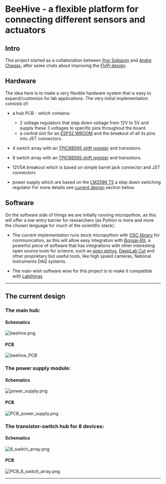 # BeeHive - a flexible platform for connecting different sensors and actuators

## Intro


This project started as a collaboration between [Ihor Sobianin](https://github.com/isobianin/) and [Andre Chagas](https://github.com/amchagas/), after some chats about improving the [FlyPi design](https://github.com/amchagas/flypi). 


## Hardware 

The idea here is to make a very flexible hardware system that is easy to expand/customize for lab applications. The very initial implementation consists of:
- a hub PCB - which contains:
   -  2 voltage regulators that step down voltage from 12V to 5V and supply these 3 voltages to specific pins throughout the board.
   -  a central slot for an [ESP32 WROOM](https://www.espressif.com/sites/default/files/documentation/esp32-wroom-32_datasheet_en.pdf) and the breakout of all its pins into JST connectors.


-  4 switch array with an [TPIC6B595 shift register](https://www.ti.com/lit/ds/symlink/tpic6b595.pdf) and transistors.

-  8 switch array with an [TPIC6B595 shift register](https://www.ti.com/lit/ds/symlink/tpic6b595.pdf) and transistors.

-  12V5A breakout which is based on simple barrel jack connector and JST connectors

-  power supply which are based on the [LM2596 T5](https://www.ti.com/lit/ds/symlink/lm2596.pdf) a step down switching regulator
For more details see [current design](#the-current-design) section below.  


## Software

On the software side of things we are initially running micropython, as this will offer a low entry barrier for researchers (as Python is more and more the chosen language for much of the scientific stack).


- The current implementation runs stock micropython with [OSC library](https://github.com/SpotlightKid/micropython-osc) for communication, as this will allow easy integration with [Bonsai-RX](https://bonsai-rx.org/), a powerful piece of software that has integrations with other interesting open source tools for science, such as [open ephys](https://open-ephys.org/), [DeepLab Cut](http://www.mousemotorlab.org/deeplabcut) and other proprietary but useful tools, like high speed cameras, National Instruments DAQ systems. 


- The main wish software wise for this project is to make it compatible with [Labthings](https://github.com/labthings).

---

## The current design

### The main hub:

#### Schematics

<img alt="beehive.png" src="hardware/PCBs/central_hub_v2_MIKROBUS/schematic.png" />

#### PCB

<img alt="beehive_PCB" src="hardware/PCBs/central_hub_v2_MIKROBUS/pcb.png" />

### The power supply module:

#### Schematics

<img alt="power_supply.png" src=hardware/PCBs/power_supply/power_supply.png />

#### PCB

<img alt="PCB_power_supply.png" src="hardware/PCBs/power_supply/PCB_power_supply.png" />


### The transistor-switch hub for 8 devices:

#### Schematics

<img alt="8_switch_array.png" src="hardware/PCBs/8_switch_array/8_switch_array.png" />

#### PCB

<img alt="PCB_8_switch_array.png" src="hardware/PCBs/8_switch_array/8_switch_array_PCB.png" />

---

